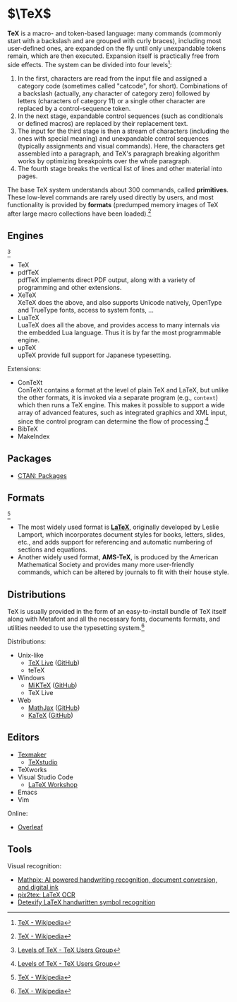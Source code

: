 # $\TeX$
**TeX** is a macro- and token-based language: many commands (commonly start with a backslash and are grouped with curly braces), including most user-defined ones, are expanded on the fly until only unexpandable tokens remain, which are then executed. Expansion itself is practically free from side effects. The system can be divided into four levels[^wiki]:
1. In the first, characters are read from the input file and assigned a category code (sometimes called "catcode", for short). Combinations of a backslash (actually, any character of category zero) followed by letters (characters of category 11) or a single other character are replaced by a control-sequence token.
2. In the next stage, expandable control sequences (such as conditionals or defined macros) are replaced by their replacement text.
3. The input for the third stage is then a stream of characters (including the ones with special meaning) and unexpandable control sequences (typically assignments and visual commands). Here, the characters get assembled into a paragraph, and TeX's paragraph breaking algorithm works by optimizing breakpoints over the whole paragraph.
4. The fourth stage breaks the vertical list of lines and other material into pages.

The base TeX system understands about 300 commands, called **primitives**. These low-level commands are rarely used directly by users, and most functionality is provided by **formats** (predumped memory images of TeX after large macro collections have been loaded).[^wiki]

## Engines
[^levels]

- TeX
- pdfTeX  
  pdfTeX implements direct PDF output, along with a variety of programming and other extensions.
- XeTeX  
  XeTeX does the above, and also supports Unicode natively, OpenType and TrueType fonts, access to system fonts, …
- LuaTeX  
  LuaTeX does all the above, and provides access to many internals via the embedded Lua language. Thus it is by far the most programmable engine.
- upTeX  
  upTeX provide full support for Japanese typesetting.

Extensions:
- ConTeXt  
  ConTeXt contains a format at the level of plain TeX and LaTeX, but unlike the other formats, it is invoked via a separate program (e.g., `context`) which then runs a TeX engine. This makes it possible to support a wide array of advanced features, such as integrated graphics and XML input, since the control program can determine the flow of processing.[^levels]
- BibTeX
- MakeIndex

## Packages
- [CTAN: Packages](https://ctan.org/pkg)

## Formats
[^wiki]

- The most widely used format is **[LaTeX](LaTeX.md)**, originally developed by Leslie Lamport, which incorporates document styles for books, letters, slides, etc., and adds support for referencing and automatic numbering of sections and equations.
- Another widely used format, **AMS-TeX**, is produced by the American Mathematical Society and provides many more user-friendly commands, which can be altered by journals to fit with their house style.

## Distributions
TeX is usually provided in the form of an easy-to-install bundle of TeX itself along with Metafont and all the necessary fonts, documents formats, and utilities needed to use the typesetting system.[^wiki]

Distributions:
- Unix-like
  - [TeX Live](https://www.tug.org/texlive/) ([GitHub](https://github.com/TeX-Live/texlive-source))
  - teTeX
- Windows
  - [MiKTeX](https://miktex.org/) ([GitHub](https://github.com/MiKTeX/miktex))
  - TeX Live
- Web
  - [MathJax](https://www.mathjax.org/) ([GitHub](https://github.com/mathjax/MathJax))
  - [KaTeX](https://katex.org/) ([GitHub](https://github.com/KaTeX/KaTeX))

## Editors
- [Texmaker](https://www.xm1math.net/texmaker/)
  - [TeXstudio](https://www.texstudio.org/)
- TeXworks
- Visual Studio Code
  - [LaTeX Workshop](https://github.com/James-Yu/LaTeX-Workshop)
- Emacs
- Vim

Online:
- [Overleaf](https://www.overleaf.com/)

## Tools
Visual recognition:
- [Mathpix: AI powered handwriting recognition, document conversion, and digital ink](https://mathpix.com/)
- [pix2tex: LaTeX OCR](https://github.com/lukas-blecher/LaTeX-OCR)
- [Detexify LaTeX handwritten symbol recognition](https://detexify.kirelabs.org/classify.html)


[^wiki]: [TeX - Wikipedia](https://en.wikipedia.org/wiki/TeX)
[^levels]: [Levels of TeX - TeX Users Group](https://tug.org/levels.html)